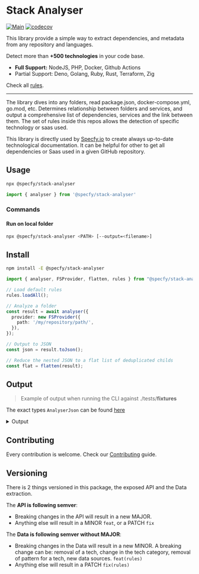 # Stack Analyser

[![Main](https://github.com/specfy/stack-analyser/actions/workflows/ci.yaml/badge.svg)](https://github.com/specfy/stack-analyser/actions/workflows/ci.yaml)
[![codecov](https://codecov.io/gh/specfy/stack-analyser/branch/main/graph/badge.svg?token=6L5O79P9UI)](https://codecov.io/gh/specfy/stack-analyser)

This library provide a simple way to extract dependencies, and metadata from any repository and languages.

Detect more than **+500 technologies** in your code base.

- **Full Support:** NodeJS, PHP, Docker, Github Actions
- Partial Support: Deno, Golang, Ruby, Rust, Terraform, Zig

Check all [rules](https://github.com/specfy/stack-analyser/tree/main/src/rules).

---

The library dives into any folders, read package.json, docker-compose.yml, go.mod, etc. Determines relationship between folders and services, and output a comprehensive list of dependencies, services and the link between them. The set of rules inside this repos allows the detection of specific technology or saas used.

This library is directly used by [Specfy.io](https://specfy.io) to create always up-to-date technological documentation.
It can be helpful for other to get all dependencies or Saas used in a given GitHub repository.

## Usage

```sh
npx @specfy/stack-analyser
```

```ts
import { analyser } from '@specfy/stack-analyser'
```

### Commands

#### Run on local folder

```sh
npx @specfy/stack-analyser <PATH> [--output=<filename>]
```

## Install

```sh
npm install -E @specfy/stack-analyser
```

```ts
import { analyser, FSProvider, flatten, rules } from "@specfy/stack-analyser"

// Load default rules
rules.loadAll();

// Analyze a folder
const result = await analyser({
  provider: new FSProvider({
    path: '/my/repository/path/',
  }),
});

// Output to JSON
const json = result.toJson();

// Reduce the nested JSON to a flat list of deduplicated childs
const flat = flatten(result);
```

## Output

> Example of output when running the CLI against ./tests/**fixtures**

The exact types `AnalyserJson` can be found [here](./src/types/index.ts)

<details>
  <summary>Output</summary>

```json
{
  "id": "44xNl6ZWgpp1",
  "name": "flatten",
  "path": ["/"],
  "tech": null,
  "edges": [],
  "inComponent": null,
  "techs": [],
  "languages": {},
  "dependencies": [],
  "childs": [
    {
      "id": "XAPpH2jgrRQq",
      "name": "@fake/api",
      "path": [
        "pkgs/api/package.json"
      ],
      "tech": null,
      "edges": [
        {
          "target": "0ijEqmU6TTVP",
          "read": true,
          "write": true
        }
      ],
      "inComponent": null,
      "childs": [],
      "techs": [ "datadog", "fastify", "nodejs", "prisma", "typescript" ],
      "languages": {
        "JSON": 1
      },
      "dependencies": [
        [ "npm","dd-trace","1.0.1" ],
        [ "npm", "fastify", "4.17.0" ],
        [ "npm", "prisma", "4.13.0" ],
        [ "npm", "typescript", "5.0.4" ]
      ]
    },
    {
      "id": "KDaUcHH5fbvW",
      "name": "@fake/app",
      "path": [
        "pkgs/app/package.json"
      ],
      "tech": null,
      "edges": [
        {
          "target": "XAPpH2jgrRQq",
          "read": true,
          "write": true
        }
      ],
      "inComponent": "MXFXwFMcCeaa",
      "childs": [],
      "techs": [ "html", "nodejs", "react", "scss", "typescript", "vercel", "vite" ],
      "languages": {
        "JSON": 1,
        "HTML": 1,
        "SCSS": 1
      },
      "dependencies": [
        [ "npm", "@fake/api", "1.0.0" ],
        [ "npm", "react", "4.17.0" ],
        [ "npm", "typescript", "5.0.4" ],
        [ "npm", "vite", "4.3.3" ]
      ]
    },
    {
      "id": "GiMSHgVZxp0w",
      "name": "GCP",
      "path": [
        "terraform/.terraform.lock.hcl"
      ],
      "tech": "gcp",
      "edges": [],
      "inComponent": null,
      "childs": [],
      "techs": [],
      "languages": {},
      "dependencies": [
        [ "terraform", "registry.terraform.io/hashicorp/google", "4.61.0" ]
      ]
    },
    {
      "id": "0ijEqmU6TTVP",
      "name": "datadog",
      "path": [
        "pkgs/api/package.json"
      ],
      "tech": "datadog",
      "edges": [],
      "inComponent": null,
      "childs": [],
      "techs": [],
      "languages": {},
      "dependencies": []
    },
    {
      "id": "PLIJw7dSPiYm",
      "name": "db",
      "path": [
        "docker-compose.yml"
      ],
      "tech": "postgresql",
      "edges": [],
      "inComponent": null,
      "childs": [],
      "techs": [],
      "languages": {},
      "dependencies": [
        [ "docker", "postgres", "14.5-alpine" ]
      ]
    },
    {
      "id": "qx9C1IK1eyqQ",
      "name": "fake",
      "path": [
        "package.json"
      ],
      "tech": null,
      "edges": [],
      "inComponent": null,
      "childs": [],
      "techs": [ "docker", "eslint", "nodejs", "prettier", "terraform", "typescript" ],
      "languages": {
        "YAML": 1,
        "JSON": 1,
        "HCL": 1
      },
      "dependencies": [
        [ "npm", "@typescript-eslint/eslint-plugin", "5.57.1" ],
        [ "npm", "@typescript-eslint/parser", "5.57.1" ],
        [ "npm", "eslint", "8.39.0" ],
        [ "npm", "prettier", "2.8.7" ],
        [ "npm", "typescript", "4.9.5" ]
      ]
    },
    {
      "id": "Z7w2sPVvm4uv",
      "name": "redis",
      "path": [
        "docker-compose.yml"
      ],
      "tech": "redis",
      "edges": [],
      "inComponent": null,
      "childs": [],
      "techs": [],
      "languages": {},
      "dependencies": [
        [ "docker", "redis", "7.0.4-alpine" ]
      ]
    },
    {
      "id": "UNzMqaOoqExN",
      "name": "unknown",
      "path": [
        "docker-compose.yml"
      ],
      "tech": null,
      "edges": [],
      "inComponent": null,
      "childs": [],
      "techs": [],
      "languages": {},
      "dependencies": [
        [ "docker", "unknown", "7.17.5" ]
      ]
    },
    {
      "id": "MXFXwFMcCeaa",
      "name": "vercel",
      "path": [
        "pkgs/app/package.json",
        "terraform/.terraform.lock.hcl"
      ],
      "tech": "vercel",
      "edges": [],
      "inComponent": null,
      "childs": [],
      "techs": [ "vercel"],
      "languages": {},
      "dependencies": [
        [ "terraform", "registry.terraform.io/vercel/vercel", "4.61.0" ]
      ]
    }
  ]
}
```

</details>

## Contributing

Every contribution is welcome. Check our [Contributing](./CONTRIBUTING.md) guide.

## Versioning

There is 2 things versioned in this package, the exposed API and the Data extraction.

The **API is following semver**:

- Breaking changes in the API will result in a new MAJOR.
- Anything else will result in a MINOR `feat`, or a PATCH `fix`

The **Data is following semver without MAJOR**:

- Breaking changes in the Data will result in a new MINOR. A breaking change can be: removal of a tech, change in the tech category, removal of pattern for a tech, new data sources. `feat(rules)`
- Anything else will result in a PATCH `fix(rules)`
